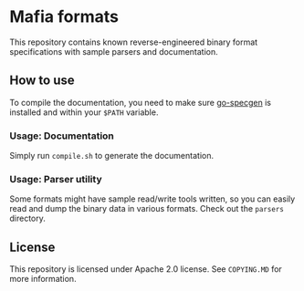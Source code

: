 # Mafia formats
This repository contains known reverse-engineered binary format specifications with sample parsers and documentation.

## How to use
To compile the documentation, you need to make sure [go-specgen](https://github.com/zaklaus/go-specgen) is installed and within your `$PATH` variable.

### Usage: Documentation
Simply run `compile.sh` to generate the documentation.

### Usage: Parser utility
Some formats might have sample read/write tools written, so you can easily read and dump the binary data in various formats. Check out the `parsers` directory.

## License
This repository is licensed under Apache 2.0 license. See `COPYING.MD` for more information.

